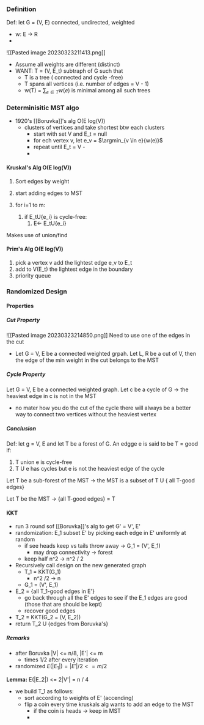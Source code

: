 ### Definition
Def: let G = (V, E) connected, undirected, weighted
* w: E -> R
* 
![[Pasted image 20230323211413.png]]
* Assume all weights are different (distinct)
* WANT: T = (V, E_t) subtraph of G such that 
	* T is a tree ( connected and cycle -free)
	* T spans all vertices (i.e. number of edges = V - 1)
	* w(T) = $\sum_{e \in T}{w(e)}$ is minimal among all such trees

### Determinisitic MST algo
* 1920's [[Boruvka]]'s alg O(E log(V))
	* clusters of vertices and take shortest btw each clusters
		* start with set V and E_t = null
		* for ech vertex v, let e_v = $\argmin_{v \in e}{w(e)}$
		* repeat until E_t = V - 
		*
#### Kruskal's Alg  O(E log(V))
1. Sort edges by weight
2. start adding edges to MST

1. for i=1 to m:
	1. if E_tU{e_i} is cycle-free:
		1. E<- E_tU{e_i}

Makes use of union/find

#### Prim's Alg  O(E log(V))
1. pick a vertex v add the lightest edge e_v to E_t
2. add to V(E_t) the lightest edge in the boundary
3. priority queue

### Randomized Design

#### Properties
##### Cut Property
![[Pasted image 20230323214850.png]]
Need to use one of the edges in the cut
* Let G = V, E be a connected weighted grpah. Let L, R be a cut of V, then the edge of the min weight in the cut belongs to the MST

##### Cycle Property
Let G = V, E be a connected weighted graph. Let c be a cycle of G -> the heaviest edge in c is not in the MST
* no mater how you do the cut of the cycle there will always be a better way to connect two vertices without the heaviest vertex

##### Conclusion
Def: let g = V, E and let T be a forest of G. An edgge e is said to be T = good if:
1. T union e is cycle-free
2. T U e has cycles but e is not the heaviest edge of the cycle

Let T be a sub-forest of the MST
-> the MST is a subset of T U { all T-good edges}

Let T be the MST ->
{all T-good edges} = T

#### KKT 
* run 3 round sof [[Boruvka]]'s alg to get G' = V', E'
* randomization: E_1 subset E' by picking each edge in E' uniformly at random
	* if see heads keep vs tails throw away -> G_1 = (V', E_1)
		* may drop connectivity -> forest
	* keep half n^2 -> n^2 / 2
* Recursively call design on the new generated graph
	* T_1 = KKT(G_1)  
		* n^2 /2 -> n
	*  G_1 = (V', E_1)
* E_2 = {all T_1-good edges in E'}
	* go back through all the E' edges to see if the E_1 edges are good (those that are should be kept)
	* recover good edges
* T_2 = KKT(G_2 = (V, E_2))
* return T_2 U {edges from Boruvka's}

##### Remarks
* after Boruvka |V|  <= n/8, |E'| <= m 
	* times 1/2 after every iteration
* randomized $E(|E_1|) = |E'| / 2 <= m/2$

**Lemma:** E(|E_2|) <= 2|V'| = n / 4
* we build T_1 as follows:
	* sort according to weights of E' (accending)
	* flip a coin every time kruskals alg wants to add an edge to the MST
		* if the coin is heads -> keep in MST
		* 